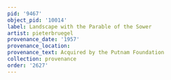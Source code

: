 ```yaml
---
pid: '9467'
object_pid: '10014'
label: Landscape with the Parable of the Sower
artist: pieterbruegel
provenance_date: '1957'
provenance_location:
provenance_text: Acquired by the Putnam Foundation
collection: provenance
order: '2627'
---
```

